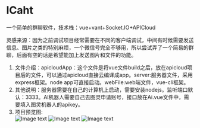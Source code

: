 # ICaht
一个简单的群聊软件，技术栈：vue+vant+Socket.IO+APICloud

灵感来源：因为之前调试项目经常需要在不同的客户端调试，中间有时候需要发送信息、图片之类的特别麻烦，一个微信号完全不够用，所以尝试弄了一个简易的群聊，后面有空的话是希望能加上发送图片和文件的功能。

1. 文件介绍：apicloudApp：这个文件是将vue文件build之后，放在apicloud项目后的文件，可以通过apicloud直接云编译成app。server:服务器文件，采用express框架。node app可直接启动。webFile:web端文件，vue-cli框架。
2. 其他说明：服务器需要在自己的计算机上启动，需要安装nodejs。监听端口默认：3333。AI机器人需要自己去图灵申请账号，接口放在Ai.vue文件中，需要填入图灵机器人的apikey。
3. 项目预览图:  
![Image text](https://github.com/sq-github/IChat/raw/master/readmeImgs/login.png)
![Image text](https://github.com/sq-github/IChat/raw/master/readmeImgs/chat.png)
![Image text](https://github.com/sq-github/IChat/raw/master/readmeImgs/ai.png)
